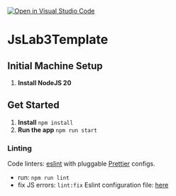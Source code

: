 [![Open in Visual Studio Code](https://classroom.github.com/assets/open-in-vscode-2e0aaae1b6195c2367325f4f02e2d04e9abb55f0b24a779b69b11b9e10269abc.svg)](https://classroom.github.com/online_ide?assignment_repo_id=19215330&assignment_repo_type=AssignmentRepo)
# JsLab3Template

## Initial Machine Setup

1. **Install NodeJS 20**

## Get Started

1. **Install** `npm install`
2. **Run the app** `npm run start`

### Linting

Code linters: [eslint](https://eslint.org/) with pluggable [Prettier](https://github.com/jlongster/prettier) configs.

- run: `npm run lint`
- fix JS errors: `lint:fix`
  Eslint configuration file: [here](.eslintrc.json)

